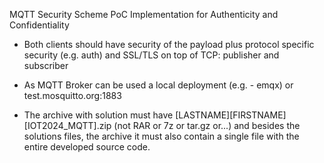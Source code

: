 MQTT Security Scheme PoC Implementation for Authenticity and Confidentiality

- Both clients should have security of the payload plus protocol specific security (e.g. auth) and SSL/TLS on top of TCP: publisher and subscriber

- As MQTT Broker can be used a local deployment (e.g. - emqx) or test.mosquitto.org:1883

* The archive with solution must have [LASTNAME][FIRSTNAME][IOT2024_MQTT].zip (not RAR or 7z or tar.gz or...) and besides the solutions files, the archive it must also contain a single file with the entire developed source code.